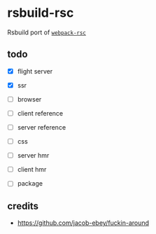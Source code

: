 # rsbuild-rsc

Rsbuild port of [`webpack-rsc`](https://github.com/hi-ogawa/experiments/tree/main/webpack-rsc)

## todo

- [x] flight server
- [x] ssr
- [ ] browser
- [ ] client reference
- [ ] server reference
- [ ] css
- [ ] server hmr
- [ ] client hmr
- [ ] package


## credits

- https://github.com/jacob-ebey/fuckin-around

